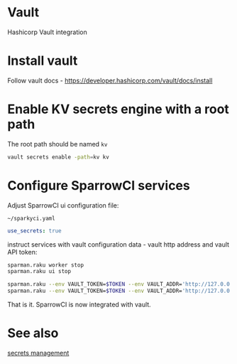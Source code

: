 # Vault

Hashicorp Vault integration

# Install vault

Follow vault docs - https://developer.hashicorp.com/vault/docs/install

# Enable KV secrets engine with a root path

The root path should be named `kv`

```bash
vault secrets enable -path=kv kv
```

# Configure SparrowCI services

Adjust SparrowCI ui configuration file:

`~/sparkyci.yaml`

```yaml
use_secrets: true
```

instruct services with vault configuration data - vault http address
and vault API token:

```bash
sparman.raku worker stop
sparman.raku ui stop

sparman.raku --env VAULT_TOKEN=$TOKEN --env VAULT_ADDR='http://127.0.0.1:8200' worker start
sparman.raku --env VAULT_TOKEN=$TOKEN --env VAULT_ADDR='http://127.0.0.1:8200' ui start
```

That is it. SparrowCI is now integrated with vault.

# See also

[secrets management](dsl.md#secrets-management)
